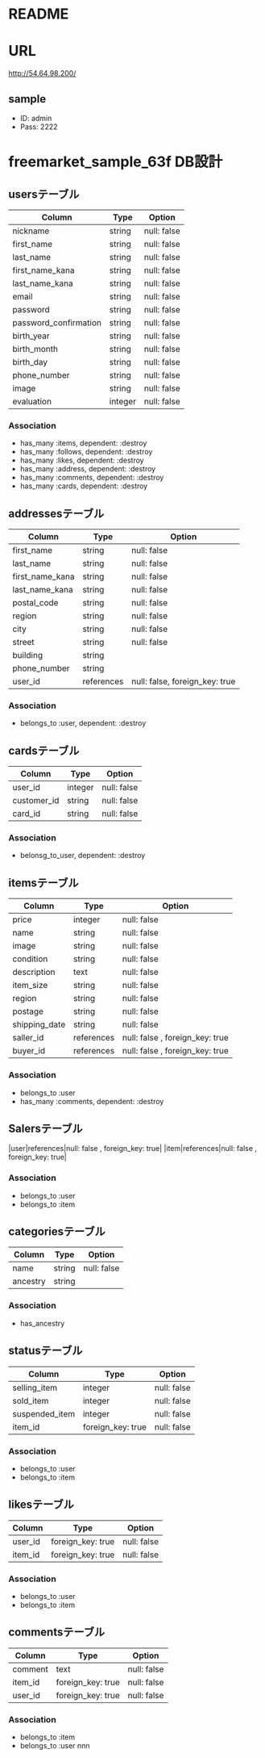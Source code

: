 # README

# URL
http://54.64.98.200/

## sample
- ID: admin
- Pass: 2222

# freemarket_sample_63f DB設計
## usersテーブル
|Column|Type|Option|
|------|----|------|
|nickname|string|null: false|
|first_name|string|null: false|
|last_name|string|null: false|
|first_name_kana|string|null: false|
|last_name_kana|string|null: false|
|email|string|null: false|
|password|string|null: false|
|password_confirmation|string|null: false|
|birth_year|string|null: false|
|birth_month|string|null: false|
|birth_day|string|null: false|
|phone_number|string|null: false|
|image|string|null: false|
|evaluation|integer|null: false|


### Association
- has_many :items, dependent: :destroy
- has_many :follows, dependent: :destroy
- has_many :likes, dependent: :destroy
- has_many :address, dependent: :destroy
- has_many :comments, dependent: :destroy
- has_many :cards, dependent: :destroy

## addressesテーブル
|Column|Type|Option|
|------|----|------|
|first_name|string|null: false|
|last_name|string|null: false|
|first_name_kana|string|null: false|
|last_name_kana|string|null: false|
|postal_code|string|null: false|
|region|string|null: false|
|city|string|null: false|
|street|string|null: false|
|building|string|
|phone_number|string|
|user_id|references|null: false, foreign_key: true|


### Association
- belongs_to :user, dependent: :destroy

## cardsテーブル
|Column|Type|Option|
|------|----|------|
|user_id|integer|null: false|
|customer_id|string|null: false|
|card_id|string|null: false|

### Association
- belonsg_to_user, dependent: :destroy

## itemsテーブル
|Column|Type|Option|
|------|----|------|
|price|integer|null: false|
|name|string|null: false|
|image|string|null: false|
|condition|string|null: false|
|description|text|null: false|
|item_size|string|null: false|
|region|string|null: false|
|postage|string|null: false|
|shipping_date|string|null: false|
|saller_id|references|null: false , foreign_key: true|
|buyer_id|references|null: false , foreign_key: true|

### Association
- belongs_to :user
- has_many :comments, dependent: :destroy

## Salersテーブル
|user|references|null: false , foreign_key: true|
|item|references|null: false , foreign_key: true|

### Association
- belongs_to :user
- belongs_to :item

## categoriesテーブル
|Column|Type|Option|
|------|----|------|
|name|string|null: false|
|ancestry	|string|

### Association
- has_ancestry

## statusテーブル
|Column|Type|Option|
|------|----|------|
|selling_item|integer|null: false|
|sold_item|integer|null: false|
|suspended_item|integer|null: false|
|item_id|foreign_key: true|null: false|

### Association
- belongs_to :user
- belongs_to :item

## likesテーブル
|Column|Type|Option|
|------|----|------|
|user_id|foreign_key: true|null: false|
|item_id|foreign_key: true|null: false|

### Association
- belongs_to :user
- belongs_to :item

## commentsテーブル
|Column|Type|Option|
|------|----|------|
|comment|text|null: false|
|item_id|foreign_key: true|null: false|
|user_id|foreign_key: true|null: false|

### Association
- belongs_to :item
- belongs_to :user nnn


